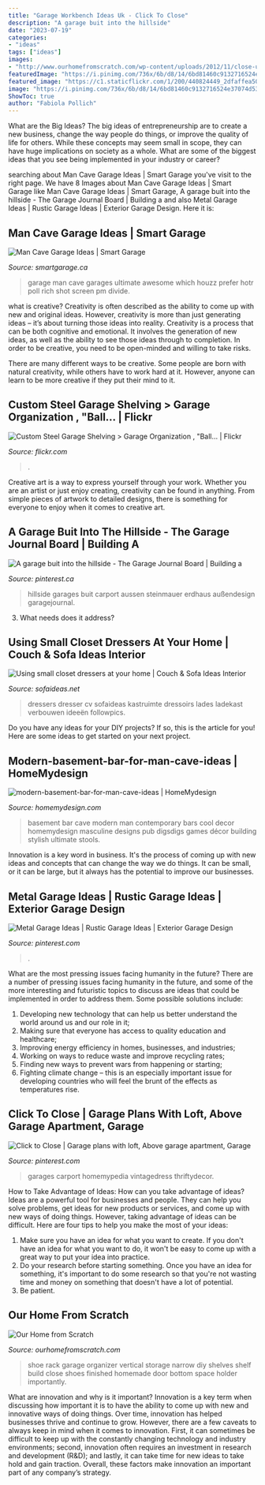 ```yaml
---
title: "Garage Workbench Ideas Uk - Click To Close"
description: "A garage buit into the hillside"
date: "2023-07-19"
categories:
- "ideas"
tags: ["ideas"]
images:
- "http://www.ourhomefromscratch.com/wp-content/uploads/2012/11/close-up-of-shoe-rack-e1352779134543-682x1024.jpg"
featuredImage: "https://i.pinimg.com/736x/6b/d8/14/6bd81460c9132716524e37074d53c1c8--carport-garage-ideas.jpg"
featured_image: "https://c1.staticflickr.com/1/200/440824449_2dfaffea50_b.jpg"
image: "https://i.pinimg.com/736x/6b/d8/14/6bd81460c9132716524e37074d53c1c8--carport-garage-ideas.jpg"
ShowToc: true
author: "Fabiola Pollich"
---
```



What are the Big Ideas?
The big ideas of entrepreneurship are to create a new business, change the way people do things, or improve the quality of life for others. While these concepts may seem small in scope, they can have huge implications on society as a whole. What are some of the biggest ideas that you see being implemented in your industry or career?

	

		
searching about Man Cave Garage Ideas | Smart Garage you've visit to the right page. We have 8 Images about Man Cave Garage Ideas | Smart Garage like Man Cave Garage Ideas | Smart Garage, A garage buit into the hillside - The Garage Journal Board | Building a and also Metal Garage Ideas | Rustic Garage Ideas | Exterior Garage Design. Here it is:
		
    
## Man Cave Garage Ideas | Smart Garage

<img loading=lazy src="https://www.smartgarage.ca/wp-content/uploads/2015/01/Screen-Shot-2015-01-23-at-12.55.13-PM.png" onerror="this.onerror=null;this.src='https://tse2.mm.bing.net/th?id=OIP.1rvxSwMA4RrJblD0HSeLewEXDf&amp;pid=15.1';" alt="Man Cave Garage Ideas | Smart Garage">

_Source: smartgarage.ca_

>garage man cave garages ultimate awesome which houzz prefer hotr poll rich shot screen pm divide. 

	

what is creative?
Creativity is often described as the ability to come up with new and original ideas. However, creativity is more than just generating ideas – it’s about turning those ideas into reality.
Creativity is a process that can be both cognitive and emotional. It involves the generation of new ideas, as well as the ability to see those ideas through to completion. In order to be creative, you need to be open-minded and willing to take risks.

There are many different ways to be creative. Some people are born with natural creativity, while others have to work hard at it. However, anyone can learn to be more creative if they put their mind to it.

    
## Custom Steel Garage Shelving &gt; Garage Organization , &quot;Ball… | Flickr

<img loading=lazy src="https://c1.staticflickr.com/1/200/440824449_2dfaffea50_b.jpg" onerror="this.onerror=null;this.src='https://tse4.mm.bing.net/th?id=OIP.eM6vXBoB9MZWI2iUyYhrWAHaJ4&amp;pid=15.1';" alt="Custom Steel Garage Shelving &gt; Garage Organization , &quot;Ball… | Flickr">

_Source: flickr.com_

>. 

	

Creative art is a way to express yourself through your work. Whether you are an artist or just enjoy creating, creativity can be found in anything. From simple pieces of artwork to detailed designs, there is something for everyone to enjoy when it comes to creative art.

    
## A Garage Buit Into The Hillside - The Garage Journal Board | Building A

<img loading=lazy src="https://i.pinimg.com/736x/6b/d8/14/6bd81460c9132716524e37074d53c1c8--carport-garage-ideas.jpg" onerror="this.onerror=null;this.src='https://tse2.mm.bing.net/th?id=OIP.UoxCnb12f86FoskdtKSdiQHaJ3&amp;pid=15.1';" alt="A garage buit into the hillside - The Garage Journal Board | Building a">

_Source: pinterest.ca_

>hillside garages buit carport aussen steinmauer erdhaus außendesign garagejournal. 

	

3) What needs does it address?

    
## Using Small Closet Dressers At Your Home | Couch &amp; Sofa Ideas Interior

<img loading=lazy src="https://sofaideas.net/wp-content/uploads/2014/11/bedroom-closet-dressers.jpg" onerror="this.onerror=null;this.src='https://tse1.mm.bing.net/th?id=OIP.kedjXZmvgMe8393yEHmRkwHaLG&amp;pid=15.1';" alt="Using small closet dressers at your home | Couch &amp; Sofa Ideas Interior">

_Source: sofaideas.net_

>dressers dresser cv sofaideas kastruimte dressoirs lades ladekast verbouwen ideeën followpics. 

	

Do you have any ideas for your DIY projects? If so, this is the article for you! Here are some ideas to get started on your next project.

    
## Modern-basement-bar-for-man-cave-ideas | HomeMydesign

<img loading=lazy src="https://homemydesign.com/wp-content/uploads/2016/06/modern-basement-bar-for-man-cave-ideas.jpg" onerror="this.onerror=null;this.src='https://tse3.mm.bing.net/th?id=OIP.-aVAfcqVXmU2HFKdw0fWiAHaE5&amp;pid=15.1';" alt="modern-basement-bar-for-man-cave-ideas | HomeMydesign">

_Source: homemydesign.com_

>basement bar cave modern man contemporary bars cool decor homemydesign masculine designs pub digsdigs games décor building stylish ultimate stools. 

	

Innovation is a key word in business. It's the process of coming up with new ideas and concepts that can change the way we do things. It can be small, or it can be large, but it always has the potential to improve our businesses.

    
## Metal Garage Ideas | Rustic Garage Ideas | Exterior Garage Design

<img loading=lazy src="https://i.pinimg.com/736x/33/93/f2/3393f252bc88f671e2393a006ce91b94.jpg" onerror="this.onerror=null;this.src='https://tse3.mm.bing.net/th?id=OIP.iaOjcNBziy_QBGFKdqCjcAHaE9&amp;pid=15.1';" alt="Metal Garage Ideas | Rustic Garage Ideas | Exterior Garage Design">

_Source: pinterest.com_

>. 

	

What are the most pressing issues facing humanity in the future?
There are a number of pressing issues facing humanity in the future, and some of the more interesting and futuristic topics to discuss are ideas that could be implemented in order to address them. Some possible solutions include: 
1) Developing new technology that can help us better understand the world around us and our role in it; 
2) Making sure that everyone has access to quality education and healthcare; 
3) Improving energy efficiency in homes, businesses, and industries; 
4) Working on ways to reduce waste and improve recycling rates; 
5) Finding new ways to prevent wars from happening or starting; 
6) Fighting climate change – this is an especially important issue for developing countries who will feel the brunt of the effects as temperatures rise.

    
## Click To Close | Garage Plans With Loft, Above Garage Apartment, Garage

<img loading=lazy src="https://i.pinimg.com/736x/f7/c8/08/f7c8089758f428af8e811d1895e7bf8a.jpg" onerror="this.onerror=null;this.src='https://tse2.mm.bing.net/th?id=OIP.Zy2Ro0gzGZsUweDqcvqHCgHaJ3&amp;pid=15.1';" alt="Click to Close | Garage plans with loft, Above garage apartment, Garage">

_Source: pinterest.com_

>garages carport homemypedia vintagedress thriftydecor. 

	

How to Take Advantage of Ideas: How can you take advantage of ideas?
Ideas are a powerful tool for businesses and people. They can help you solve problems, get ideas for new products or services, and come up with new ways of doing things. However, taking advantage of ideas can be difficult. Here are four tips to help you make the most of your ideas: 
1. Make sure you have an idea for what you want to create. If you don't have an idea for what you want to do, it won't be easy to come up with a great way to put your idea into practice. 
2. Do your research before starting something. Once you have an idea for something, it's important to do some research so that you're not wasting time and money on something that doesn't have a lot of potential. 
3. Be patient.

    
## Our Home From Scratch

<img loading=lazy src="http://www.ourhomefromscratch.com/wp-content/uploads/2012/11/close-up-of-shoe-rack-e1352779134543-682x1024.jpg" onerror="this.onerror=null;this.src='https://tse1.mm.bing.net/th?id=OIP.qUptV9AHO44UL_LwVjJabAHaLH&amp;pid=15.1';" alt="Our Home from Scratch">

_Source: ourhomefromscratch.com_

>shoe rack garage organizer vertical storage narrow diy shelves shelf build close shoes finished homemade door bottom space holder importantly. 

	

What are innovation and why is it important?
Innovation is a key term when discussing how important it is to have the ability to come up with new and innovative ways of doing things. Over time, innovation has helped businesses thrive and continue to grow. However, there are a few caveats to always keep in mind when it comes to innovation. First, it can sometimes be difficult to keep up with the constantly changing technology and industry environments; second, innovation often requires an investment in research and development (R&D); and lastly, it can take time for new ideas to take hold and gain traction. Overall, these factors make innovation an important part of any company’s strategy.


